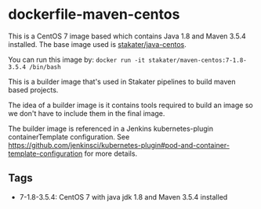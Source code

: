 # dockerfile-maven-centos

This is a CentOS 7 image based which contains Java 1.8 and Maven 3.5.4 installed. The base image used is [stakater/java-centos](https://github.com/stakater/dockerfile-java-centos).

You can run this image by:
`docker run -it stakater/maven-centos:7-1.8-3.5.4 /bin/bash`

This is a builder image that's used in Stakater pipelines to build maven based projects.

The idea of a builder image is it contains tools required to build an image so we don't have to include them in the final image.

The builder image is referenced in a Jenkins kubernetes-plugin containerTemplate configuration. See https://github.com/jenkinsci/kubernetes-plugin#pod-and-container-template-configuration for more details.

## Tags

- 7-1.8-3.5.4: CentOS 7 with java jdk 1.8 and Maven 3.5.4 installed
